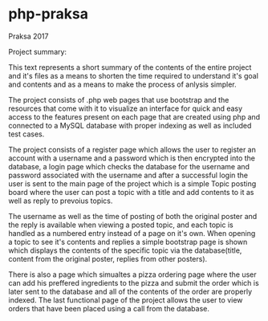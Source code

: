 # php-praksa
Praksa 2017

Project summary:

This text represents a short summary of the contents of the entire project and it's files as a means to shorten the time required to
understand it's goal and contents and as a means to make the process of anlysis simpler.

The project consists of .php web pages that use bootstrap and the resources that come with it to visualize an interface for quick
and easy access to the features present on each page that are created using php and connected to a MySQL database with proper
indexing as well as included test cases.

The project consists of a register page which allows the user to register an account with a username and a password which is then 
encrypted into the database, a login page which checks the database for the username and password associated with the username and
after a successful login the user is sent to the main page of the project which is a simple Topic posting board where the user
can post a topic with a title and add contents to it as well as reply to prevoius topics. 

The username as well as the time of posting of both the original poster and the reply is available when viewing a posted topic, 
and each topic is handled as a numbered entry instead of a page on it's own. When opening a topic to see it's contents and replies
a simple bootstrap page is shown which displays the contents of the specific topic via the database(title, content from the 
original poster, replies from other posters).

There is also a page which simualtes a pizza ordering page where the user can add his preffered ingredients to the pizza and submit
the order which is later sent to the database and all of the contents of the order are properly indexed.
The last functional page of the project allows the user to view orders that have been placed using a call from the database.


